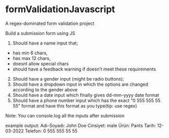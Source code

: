 # formValidationJavascript
A regex-dominated form validation project

Build a submission form using JS

1) Should have a name input that;
  * has min 6 chars,
  * has max 12 chars,
  * doesnt allow special chars
  * should have a feedback warning if doesn’t meet these requirements

2) Should have a gender input (might be radio buttons);
3) Should have a dropdown input in which the options are changed according to the gender above
4) Should have a date input which finally gives dd-mm-yyyy date format 
5) Should have a phone number input which has the exact   “0 555 555 55 55” format and have this format as you type(tip: use regex)

Note: You can console.log all the inputs after submission

example output:
Adı-Soyadı: John Doe
Cinsiyet: male
Ürün: Pants
Tarih: 12-03-2022
Telefon:  0 555 555 55 55
